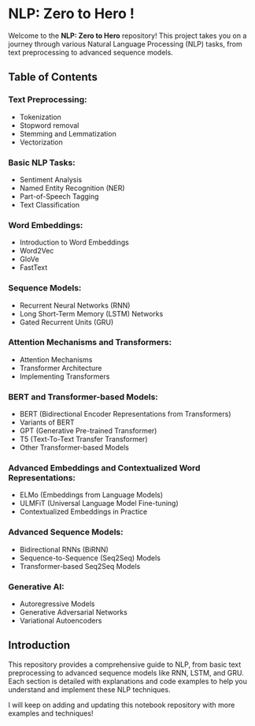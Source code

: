 # NLP: Zero to Hero !

Welcome to the **NLP: Zero to Hero** repository! This project takes you on a journey through various Natural Language Processing (NLP) tasks, from text preprocessing to advanced sequence models.

## Table of Contents

### Text Preprocessing:
- Tokenization
- Stopword removal
- Stemming and Lemmatization
- Vectorization

### Basic NLP Tasks:
- Sentiment Analysis
- Named Entity Recognition (NER)
- Part-of-Speech Tagging
- Text Classification

### Word Embeddings:
- Introduction to Word Embeddings
- Word2Vec
- GloVe
- FastText

### Sequence Models:
- Recurrent Neural Networks (RNN)
- Long Short-Term Memory (LSTM) Networks
- Gated Recurrent Units (GRU)

### Attention Mechanisms and Transformers:
- Attention Mechanisms
- Transformer Architecture
- Implementing Transformers

### BERT and Transformer-based Models:
- BERT (Bidirectional Encoder Representations from Transformers)
- Variants of BERT
- GPT (Generative Pre-trained Transformer)
- T5 (Text-To-Text Transfer Transformer)
- Other Transformer-based Models

### Advanced Embeddings and Contextualized Word Representations:
- ELMo (Embeddings from Language Models)
- ULMFiT (Universal Language Model Fine-tuning)
- Contextualized Embeddings in Practice

### Advanced Sequence Models:
- Bidirectional RNNs (BiRNN)
- Sequence-to-Sequence (Seq2Seq) Models
- Transformer-based Seq2Seq Models

### Generative AI:
- Autoregressive Models
- Generative Adversarial Networks
- Variational Autoencoders


## Introduction

This repository provides a comprehensive guide to NLP, from basic text preprocessing to advanced sequence models like RNN, LSTM, and GRU. Each section is detailed with explanations and code examples to help you understand and implement these NLP techniques.

I will keep on adding and updating this notebook repository with more examples and techniques!
